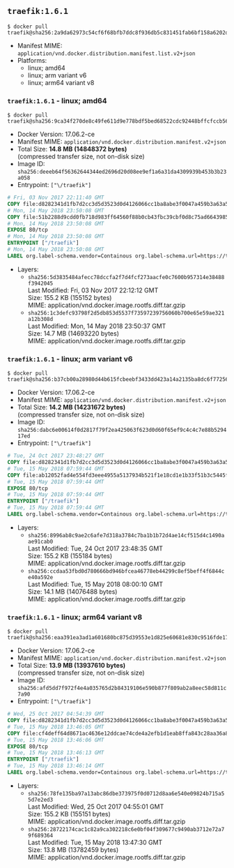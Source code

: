 ## `traefik:1.6.1`

```console
$ docker pull traefik@sha256:2a9da62973c54cf6f68bfb7ddc8f936db5c831451fab6bf158a6202d9e2d5252
```

-	Manifest MIME: `application/vnd.docker.distribution.manifest.list.v2+json`
-	Platforms:
	-	linux; amd64
	-	linux; arm variant v6
	-	linux; arm64 variant v8

### `traefik:1.6.1` - linux; amd64

```console
$ docker pull traefik@sha256:9ca34f270de8c49fe611d9e778bdf5bed68522cdc92448bffcfccb56a71c5180
```

-	Docker Version: 17.06.2-ce
-	Manifest MIME: `application/vnd.docker.distribution.manifest.v2+json`
-	Total Size: **14.8 MB (14848372 bytes)**  
	(compressed transfer size, not on-disk size)
-	Image ID: `sha256:deeeb64f56362644344ed2696d20d08ee9ef1a6a31da4309939b453b3b23a058`
-	Entrypoint: `["\/traefik"]`

```dockerfile
# Fri, 03 Nov 2017 22:11:40 GMT
COPY file:d8282341d1fb7d2cc3d5d3523d0d4126066cc1ba8abe3f0047a459b3a63a5653 in /etc/ssl/certs/ 
# Mon, 14 May 2018 23:50:08 GMT
COPY file:51b2288d9cdd0fb718d983ff64560f88b0cb43fbc39cbf0d8c75ad6643985d03 in / 
# Mon, 14 May 2018 23:50:08 GMT
EXPOSE 80/tcp
# Mon, 14 May 2018 23:50:08 GMT
ENTRYPOINT ["/traefik"]
# Mon, 14 May 2018 23:50:08 GMT
LABEL org.label-schema.vendor=Containous org.label-schema.url=https://traefik.io org.label-schema.name=Traefik org.label-schema.description=A modern reverse-proxy org.label-schema.version=v1.6.1 org.label-schema.docker.schema-version=1.0
```

-	Layers:
	-	`sha256:5d3835484afecc78dccfa2f7d4fcf273aacfe0c7600b957314e38488f3942045`  
		Last Modified: Fri, 03 Nov 2017 22:12:12 GMT  
		Size: 155.2 KB (155152 bytes)  
		MIME: application/vnd.docker.image.rootfs.diff.tar.gzip
	-	`sha256:1c3defc93798f2d5db853d5537f73597239756060b700e65e59ae321a12b308d`  
		Last Modified: Mon, 14 May 2018 23:50:37 GMT  
		Size: 14.7 MB (14693220 bytes)  
		MIME: application/vnd.docker.image.rootfs.diff.tar.gzip

### `traefik:1.6.1` - linux; arm variant v6

```console
$ docker pull traefik@sha256:b37cb00a28980d44b615fcbeebf3433dd423a14a2135ba8dc6f77256b8af6ef3
```

-	Docker Version: 17.06.2-ce
-	Manifest MIME: `application/vnd.docker.distribution.manifest.v2+json`
-	Total Size: **14.2 MB (14231672 bytes)**  
	(compressed transfer size, not on-disk size)
-	Image ID: `sha256:dabc6e00614f0d2817f79f2ea425063f623d0d60f65ef9c4c4c7e88b529417ed`
-	Entrypoint: `["\/traefik"]`

```dockerfile
# Tue, 24 Oct 2017 23:48:27 GMT
COPY file:d8282341d1fb7d2cc3d5d3523d0d4126066cc1ba8abe3f0047a459b3a63a5653 in /etc/ssl/certs/ 
# Tue, 15 May 2018 07:59:44 GMT
COPY file:ab12052fad4e554fd3eee4955a5137934b521f1e18cd1e1b33f51b3c5445f2d1 in / 
# Tue, 15 May 2018 07:59:44 GMT
EXPOSE 80/tcp
# Tue, 15 May 2018 07:59:44 GMT
ENTRYPOINT ["/traefik"]
# Tue, 15 May 2018 07:59:44 GMT
LABEL org.label-schema.vendor=Containous org.label-schema.url=https://traefik.io org.label-schema.name=Traefik org.label-schema.description=A modern reverse-proxy org.label-schema.version=v1.6.1 org.label-schema.docker.schema-version=1.0
```

-	Layers:
	-	`sha256:8996ab8c9ae2c6afe7d318a3784c7ba1b1b72d4ae14cf515d4c1490aae91cab0`  
		Last Modified: Tue, 24 Oct 2017 23:48:35 GMT  
		Size: 155.2 KB (155184 bytes)  
		MIME: application/vnd.docker.image.rootfs.diff.tar.gzip
	-	`sha256:ccdaa53fbd0d780666bd946bfcea46778eb44299c8ef5beff4f6844ce40a592e`  
		Last Modified: Tue, 15 May 2018 08:00:10 GMT  
		Size: 14.1 MB (14076488 bytes)  
		MIME: application/vnd.docker.image.rootfs.diff.tar.gzip

### `traefik:1.6.1` - linux; arm64 variant v8

```console
$ docker pull traefik@sha256:eaa391ea3ad1a601680bc875d39553e1d825e60681e830c9516fde17371cca86
```

-	Docker Version: 17.06.2-ce
-	Manifest MIME: `application/vnd.docker.distribution.manifest.v2+json`
-	Total Size: **13.9 MB (13937610 bytes)**  
	(compressed transfer size, not on-disk size)
-	Image ID: `sha256:afd5dd7f972f4e4a035765d2b84319106e590b877f809ab2a8eec58d811c7a90`
-	Entrypoint: `["\/traefik"]`

```dockerfile
# Wed, 25 Oct 2017 04:54:39 GMT
COPY file:d8282341d1fb7d2cc3d5d3523d0d4126066cc1ba8abe3f0047a459b3a63a5653 in /etc/ssl/certs/ 
# Tue, 15 May 2018 13:46:05 GMT
COPY file:cf4deff64d8671ac4636e12ddcae74cde4a2efb1d1eab8ffa843c28aa36a8958 in / 
# Tue, 15 May 2018 13:46:06 GMT
EXPOSE 80/tcp
# Tue, 15 May 2018 13:46:13 GMT
ENTRYPOINT ["/traefik"]
# Tue, 15 May 2018 13:46:14 GMT
LABEL org.label-schema.vendor=Containous org.label-schema.url=https://traefik.io org.label-schema.name=Traefik org.label-schema.description=A modern reverse-proxy org.label-schema.version=v1.6.1 org.label-schema.docker.schema-version=1.0
```

-	Layers:
	-	`sha256:78fe135ba97a13abc86dbe373975f0d0712d8aa6e540e09824b715a55d7e2ed3`  
		Last Modified: Wed, 25 Oct 2017 04:55:01 GMT  
		Size: 155.2 KB (155151 bytes)  
		MIME: application/vnd.docker.image.rootfs.diff.tar.gzip
	-	`sha256:28722174cac1c82a9ca302218c6e0bf04f309677c9490ab3712e72a79f689364`  
		Last Modified: Tue, 15 May 2018 13:47:30 GMT  
		Size: 13.8 MB (13782459 bytes)  
		MIME: application/vnd.docker.image.rootfs.diff.tar.gzip
